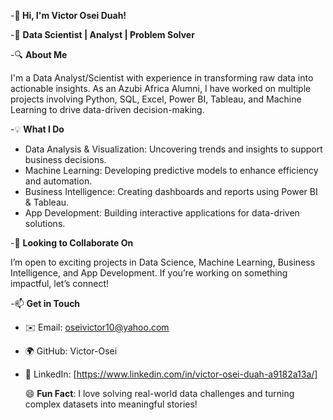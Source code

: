 -**👋 Hi, I'm Victor Osei Duah!**

-🚀 **Data Scientist | Analyst | Problem Solver**

-🔍 **About Me**

I'm a Data Analyst/Scientist with experience in transforming raw data into actionable insights. As an Azubi Africa Alumni, I have worked on multiple projects involving Python, SQL, Excel, Power BI, Tableau, and Machine Learning to drive data-driven decision-making.

-💡 **What I Do**

- Data Analysis & Visualization: Uncovering trends and insights to support business decisions.
- Machine Learning: Developing predictive models to enhance efficiency and automation.
- Business Intelligence: Creating dashboards and reports using Power BI & Tableau.
- App Development: Building interactive applications for data-driven solutions.
  
-🤝 **Looking to Collaborate On**

I’m open to exciting projects in Data Science, Machine Learning, Business Intelligence, and App Development. If you’re working on something impactful, let’s connect!


-📫 **Get in Touch**

- ✉️ Email: oseivictor10@yahoo.com

- 🌍 GitHub: Victor-Osei

- 💼 LinkedIn: [https://www.linkedin.com/in/victor-osei-duah-a9182a13a/]


  😄 **Fun Fact**: I love solving real-world data challenges and turning complex datasets into meaningful stories!



<!---
Victor-Osei/Victor-Osei is a ✨ special ✨ repository because its `README.md` (this file) appears on your GitHub profile.
You can click the Preview link to take a look at your changes.
--->

